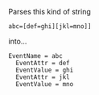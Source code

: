 Parses this kind of string 

```
abc=[def=ghi][jkl=mno]]
```

into...

```
EventName = abc
  EventAttr = def
  EventValue = ghi
  EventAttr = jkl
  EventValue = mno
```
